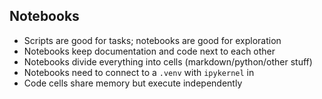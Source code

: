 ## Notebooks

- Scripts are good for tasks; notebooks are good for exploration
- Notebooks keep documentation and code next to each other
- Notebooks divide everything into cells (markdown/python/other stuff)
- Notebooks need to connect to a `.venv` with `ipykernel` in
- Code cells share memory but execute independently